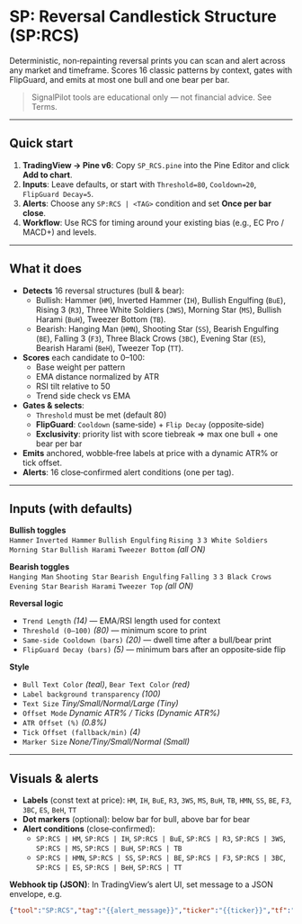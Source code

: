 # SP: Reversal Candlestick Structure (SP:RCS)

Deterministic, non‑repainting reversal prints you can scan and alert across any market and timeframe. Scores 16 classic patterns by context, gates with FlipGuard, and emits at most one bull and one bear per bar.

> SignalPilot tools are educational only — not financial advice. See Terms. 

---

## Quick start

1. **TradingView → Pine v6**: Copy `SP_RCS.pine` into the Pine Editor and click **Add to chart**.  
2. **Inputs**: Leave defaults, or start with `Threshold=80`, `Cooldown=20`, `FlipGuard Decay=5`.  
3. **Alerts**: Choose any `SP:RCS | <TAG>` condition and set **Once per bar close**.  
4. **Workflow**: Use RCS for timing around your existing bias (e.g., EC Pro / MACD+) and levels.

---

## What it does

- **Detects** 16 reversal structures (bull & bear):
  - Bullish: Hammer (`HM`), Inverted Hammer (`IH`), Bullish Engulfing (`BuE`), Rising 3 (`R3`), Three White Soldiers (`3WS`), Morning Star (`MS`), Bullish Harami (`BuH`), Tweezer Bottom (`TB`).
  - Bearish: Hanging Man (`HMN`), Shooting Star (`SS`), Bearish Engulfing (`BE`), Falling 3 (`F3`), Three Black Crows (`3BC`), Evening Star (`ES`), Bearish Harami (`BeH`), Tweezer Top (`TT`).
- **Scores** each candidate to 0–100:
  - Base weight per pattern  
  - EMA distance normalized by ATR  
  - RSI tilt relative to 50  
  - Trend side check vs EMA
- **Gates & selects**:
  - `Threshold` must be met (default 80)  
  - **FlipGuard**: `Cooldown` (same‑side) + `Flip Decay` (opposite‑side)  
  - **Exclusivity**: priority list with score tiebreak ⇒ max one bull + one bear per bar
- **Emits** anchored, wobble‑free labels at price with a dynamic ATR% or tick offset.
- **Alerts**: 16 close‑confirmed alert conditions (one per tag).

---

## Inputs (with defaults)

**Bullish toggles**  
`Hammer` `Inverted Hammer` `Bullish Engulfing` `Rising 3` `3 White Soldiers` `Morning Star` `Bullish Harami` `Tweezer Bottom` *(all ON)*

**Bearish toggles**  
`Hanging Man` `Shooting Star` `Bearish Engulfing` `Falling 3` `3 Black Crows` `Evening Star` `Bearish Harami` `Tweezer Top` *(all ON)*

**Reversal logic**  
- `Trend Length` *(14)* — EMA/RSI length used for context  
- `Threshold (0–100)` *(80)* — minimum score to print  
- `Same‑side Cooldown (bars)` *(20)* — dwell time after a bull/bear print  
- `FlipGuard Decay (bars)` *(5)* — minimum bars after an opposite‑side flip

**Style**  
- `Bull Text Color` *(teal)*, `Bear Text Color` *(red)*  
- `Label background transparency` *(100)*  
- `Text Size` *Tiny/Small/Normal/Large* *(Tiny)*  
- `Offset Mode` *Dynamic ATR% / Ticks* *(Dynamic ATR%)*  
- `ATR Offset (%)` *(0.8%)*  
- `Tick Offset (fallback/min)` *(4)*  
- `Marker Size` *None/Tiny/Small/Normal* *(Small)*

---

## Visuals & alerts

- **Labels** (const text at price): `HM`, `IH`, `BuE`, `R3`, `3WS`, `MS`, `BuH`, `TB`, `HMN`, `SS`, `BE`, `F3`, `3BC`, `ES`, `BeH`, `TT`
- **Dot markers** (optional): below bar for bull, above bar for bear
- **Alert conditions** (close‑confirmed):
  - `SP:RCS | HM`, `SP:RCS | IH`, `SP:RCS | BuE`, `SP:RCS | R3`, `SP:RCS | 3WS`, `SP:RCS | MS`, `SP:RCS | BuH`, `SP:RCS | TB`
  - `SP:RCS | HMN`, `SP:RCS | SS`, `SP:RCS | BE`, `SP:RCS | F3`, `SP:RCS | 3BC`, `SP:RCS | ES`, `SP:RCS | BeH`, `SP:RCS | TT`

**Webhook tip (JSON)**: In TradingView’s alert UI, set message to a JSON envelope, e.g.
```json
{"tool":"SP:RCS","tag":"{{alert_message}}","ticker":"{{ticker}}","tf":"{{interval}}","time":"{{time}}","close":{{close}}}
